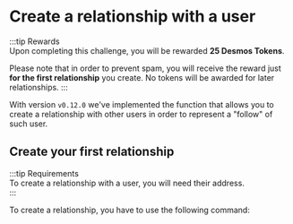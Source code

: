 # Create a relationship with a user
:::tip Rewards  
Upon completing this challenge, you will be rewarded **25 Desmos Tokens**. 
  
Please note that in order to prevent spam, you will receive the reward just **for the first relationship** you create. No tokens will be awarded for later relationships.
:::

With version `v0.12.0` we've implemented the function that allows you to create a relationship with other users in order to represent a "follow" of such user. 

## Create your first relationship
:::tip Requirements  
To create a relationship with a user, you will need their address.  
:::

To create a relationship, you have to use the following command:

